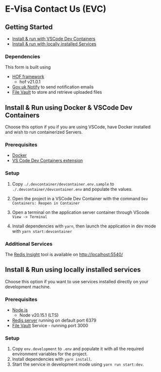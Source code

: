 # E-Visa Contact Us (EVC)

## Getting Started

- [Install & run with VSCode Dev Containers](#install--run-using-docker--vscode-dev-containers)
- [Install & run with locally installed Services](#install--run-using-locally-installed-services)

### Dependencies

This form is built using
- [HOF framework](https://github.com/UKHomeOfficeForms/hof)
   - hof v21.0.1
- [Gov.uk Notify](https://www.notifications.service.gov.uk) to send notification emails
- [File Vault](https://github.com/UKHomeOffice/file-vault) to store and retrieve uploaded files




## Install & Run using Docker & VSCode Dev Containers

Choose this option if you if you are using VSCode, have Docker installed and wish to run containerized Servers.

### Prerequisites
   - [Docker](https://www.docker.com)
   - [VS Code Dev Containers extension](https://marketplace.visualstudio.com/items?itemName=ms-vscode-remote.remote-containers) 

### Setup

1. Copy `./.devcontainer/devcontainer.env.sample` to `./.devcontainer/devcontainer.env` and populate the values.

2. Open the project in a VSCode Dev Container with the command `Dev Containers: Reopen in Container`

3. Open a terminal on the application server container through VScode `View -> Terminal`

4. Install dependencies with `yarn`, then launch the application in dev mode with `yarn start:devcontainer`

### Additional Services

The [Redis Insight](https://redis.io/insight/) tool is available on [http://localhost:5540/](http://localhost:5540/)


## Install & Run using locally installed services

Choose this option if you want to use services installed directly on your development machine.

### Prerequisites

- [Node.js](https://nodejs.org/en/)
   - Node v20.15.1 (LTS)
- [Redis server](http://redis.io/download) running on default port 6379
- [File Vault](https://github.com/UKHomeOffice/file-vault) Service - running port 3000

### Setup

1. Copy `env.development` to `.env` and populate it with all the required environment variables for the project.
2. Install dependencies with `yarn install`.
3. Start the service in development mode using `yarn run start:dev`.
